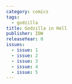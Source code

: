 ```yaml
---
category: comics
tags:
  - godzilla
title: Godzilla in Hell
publisher: IDW
releaseYear: 0
issues:
  - issue: 1
  - issue: 2
  - issue: 3
  - issue: 4
  - issue: 5
---
```


